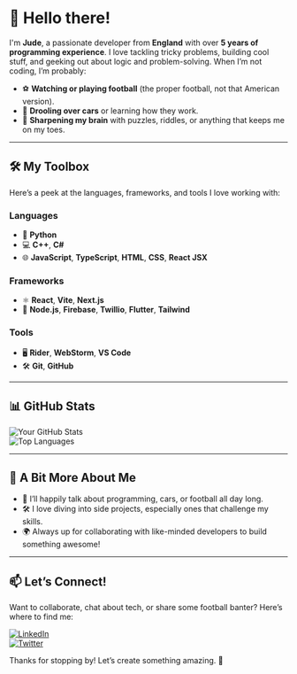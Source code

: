 # 👋 Hello there!  

I'm **Jude**, a passionate developer from **England** with over **5 years of programming experience**. I love tackling tricky problems, building cool stuff, and geeking out about logic and problem-solving. When I’m not coding, I’m probably:  
- ⚽ **Watching or playing football** (the proper football, not that American version).  
- 🚗 **Drooling over cars** or learning how they work.  
- 🧠 **Sharpening my brain** with puzzles, riddles, or anything that keeps me on my toes.  

---

## 🛠️ My Toolbox  

Here’s a peek at the languages, frameworks, and tools I love working with:  

### Languages  
- 🐍 **Python**  
- 💻 **C++**, **C#**  
- 🌐 **JavaScript**, **TypeScript**, **HTML**, **CSS**, **React JSX**  

### Frameworks  
- ⚛️ **React**, **Vite**, **Next.js**  
- 🌱 **Node.js**, **Firebase**, **Twillio**, **Flutter**, **Tailwind**

### Tools  
- 🖥️ **Rider**, **WebStorm**, **VS Code**  
- 🛠️ **Git**, **GitHub**  

---

## 📊 GitHub Stats  

![Your GitHub Stats](https://github-readme-stats.vercel.app/api?username=JxdeRedRiver&show_icons=true&theme=tokyonight)  
![Top Languages](https://github-readme-stats.vercel.app/api/top-langs/?username=JxdeRedRiver&layout=compact&theme=tokyonight)  

---

## 🎉 A Bit More About Me  

- 💬 I’ll happily talk about programming, cars, or football all day long.  
- 🛠️ I love diving into side projects, especially ones that challenge my skills.  
- 🌍 Always up for collaborating with like-minded developers to build something awesome!  

---

## 📫 Let’s Connect!  

Want to collaborate, chat about tech, or share some football banter? Here’s where to find me:  

[![LinkedIn](https://img.shields.io/badge/-LinkedIn-0077B5?logo=linkedin&logoColor=white&style=flat-square)](https://shattereddisk.github.io/rickroll/rickroll.mp4)  
[![Twitter](https://img.shields.io/badge/-Twitter-1DA1F2?logo=twitter&logoColor=white&style=flat-square)](https://shattereddisk.github.io/rickroll/rickroll.mp4)  

Thanks for stopping by! Let’s create something amazing. 🚀  

